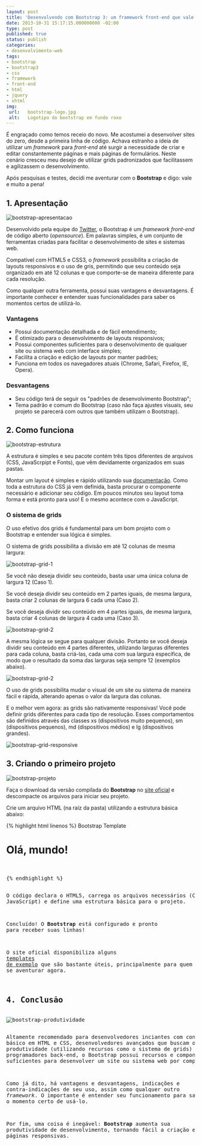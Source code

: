 ```yaml
---
layout: post
title: 'Desenvolvendo com Bootstrap 3: um framework front-end que vale a pena!'
date: 2013-10-31 15:17:15.000000000 -02:00
type: post
published: true
status: publish
categories:
- desenvolvimento-web
tags:
- bootstrap
- bootstrap3
- css
- framework
- front-end
- html
- jquery
- xhtml
img:
 url:	bootstrap-logo.jpg
 alt:	Logotipo do bootstrap em fundo roxo
---
```



É engraçado como temos receio do novo. Me acostumei a desenvolver sites do zero, desde a primeira linha de código. Achava estranho a ideia de utilizar um <em>framework</em> para <em>front-end</em> até surgir a necessidade de criar e editar constantemente páginas e mais páginas de formulários. Neste cenário cresceu meu desejo de utilizar grids padronizados que facilitassem e agilizassem o desenvolvimento.

Após pesquisas e testes, decidi me aventurar com o <strong>Bootstrap</strong> e digo: vale e muito a pena!

## 1. Apresentação

<img src="{{ site.baseurl }}/assets/imgs/bootstrap-apresentacao.jpg" alt="bootstrap-apresentacao" />

Desenvolvido pela equipe do <a title="Visitar site" href="http://twitter.com/" target="_blank">Twitter</a>, o Bootstrap é um <em>framework</em> <em>front-end</em> de código aberto (<em>opensource</em>). Em palavras simples, é um conjunto de ferramentas criadas para facilitar o desenvolvimento de sites e sistemas web.

Compatível com HTML5 e CSS3, o <em>framework</em> possibilita a criação de layouts responsivos e o uso de gris, permitindo que seu conteúdo seja organizado em até 12 colunas e que comporte-se de maneira diferente para cada resolução.

Como qualquer outra ferramenta, possui suas vantagens e desvantagens. É importante conhecer e entender suas funcionalidades para saber os momentos certos de utilizá-lo.
<h3>Vantagens</h3>
<ul>
	<li>Possui documentação detalhada e de fácil entendimento;</li>
	<li>É otimizado para o desenvolvimento de layouts responsivos;</li>
	<li>Possui componentes suficientes para o desenvolvimento de qualquer site ou sistema web com interface simples;</li>
	<li>Facilita a criação e edição de layouts por manter padrões;</li>
	<li>Funciona em todos os navegadores atuais (Chrome, Safari, Firefox, IE, Opera).</li>
</ul>
<h3>Desvantagens</h3>
<ul>
	<li>Seu código terá de seguir os "padrões de desenvolvimento Bootstrap";</li>
	<li>Tema padrão e comum do Bootstrap (caso não faça ajustes visuais, seu projeto se parecerá com outros que também utilizam o Bootstrap).</li>
</ul>

## 2. Como funciona

<img src="{{ site.baseurl }}/assets/imgs/bootstrap-estrutura.jpg" alt="bootstrap-estrutura" />

A estrutura é simples e seu pacote contém três tipos diferentes de arquivos (CSS, JavaScrpipt e Fonts), que vêm devidamente organizados em suas pastas.

Montar um layout é simples e rápido utilizando sua <a title="Acessar documentação" href="http://getbootstrap.com/getting-started/" target="_blank">documentação</a>. Como toda a estrutura do CSS já vem definida, basta procurar o componente necessário e adicionar seu código. Em poucos minutos seu layout toma forma e está pronto para uso! E o mesmo acontece com o JavaScript.
<h3>O sistema de grids</h3>

O uso efetivo dos grids é fundamental para um bom projeto com o Bootstrap e entender sua lógica é simples.

O sistema de grids possibilita a divisão em até 12 colunas de mesma largura:

<img src="{{ site.baseurl }}/assets/imgs/bootstrap-grid-1.jpg" alt="bootstrap-grid-1" />

Se você não deseja dividir seu conteúdo, basta usar uma única coluna de largura 12 (Caso 1).

Se você deseja dividir seu conteúdo em 2 partes iguais, de mesma largura, basta criar 2 colunas de largura 6 cada uma (Caso 2).

Se você deseja dividir seu conteúdo em 4 partes iguais, de mesma largura, basta criar 4 colunas de largura 4 cada uma (Caso 3).

<img class="alignnone wp-image-279 size-full" src="{{ site.baseurl }}/assets/imgs/bootstrap-grid-22.jpg" alt="bootstrap-grid-2" />

A mesma lógica se segue para qualquer divisão. Portanto se você deseja dividir seu conteúdo em 4 partes diferentes, utilizando larguras diferentes para cada coluna, basta criá-las, cada uma com sua largura específica, de modo que o resultado da soma das larguras seja sempre 12 (exemplos abaixo).

<img src="{{ site.baseurl }}/assets/imgs/bootstrap-grid-21.jpg" alt="bootstrap-grid-2" />

O uso de grids possibilita mudar o visual de um site ou sistema de maneira fácil e rápida, alterando apenas o valor da largura das colunas.

E o melhor vem agora: as grids são nativamente responsivas! Você pode definir grids diferentes para cada tipo de resolução. Esses comportamentos são definidos através das classes xs (dispositivos muito pequenos), sm (dispositivos pequenos), md (dispositivos médios) e lg (dispositivos grandes).

<img src="{{ site.baseurl }}/assets/imgs/bootstrap-grid-responsive.jpg" alt="bootstrap-grid-responsive" />

## 3. Criando o primeiro projeto

<img src="{{ site.baseurl }}/assets/imgs/bootstrap-projeto.jpg" alt="bootstrap-projeto" />

Faça o download da versão compilada do <strong>Bootstrap</strong> no <a title="Visitar site oficial" href="http://getbootstrap.com/" target="_blank">site oficial</a> e descompacte os arquivos para iniciar seu projeto.

Crie um arquivo HTML (na raíz da pasta) utilizando a estrutura básica abaixo:

{% highlight html linenos %}
<meta charset="utf-8" />
Bootstrap Template
<meta name="viewport" content="width=device-width, initial-scale=1.0" />
    <!-- Carregando o CSS do Bootstrap -->
        <link href="css/bootstrap.min.css" rel="stylesheet" media="screen" /></pre>
<h1>Olá, mundo!</h1>
<pre>
    <!-- jQuery (plugins em JavaScript) -->
<script type="text/javascript" src="https://code.jquery.com/jquery.js"></script><script type="text/javascript" src="js/bootstrap.min.js"></script>
{% endhighlight %}

O código declara o HTML5, carrega os arquivos necessários (CSS + JavaScript) e define uma estrutura básica para o projeto.

Concluído! O <strong>Bootstrap</strong> está configurado e pronto para receber suas linhas!

O site oficial disponibiliza alguns <a title="Visitar templates de exemplo" href="http://getbootstrap.com/getting-started/#examples" target="_blank">templates de exemplo</a> que são bastante úteis, principalmente para quem começa a se aventurar agora.

## 4. Conclusão

<img src="{{ site.baseurl }}/assets/imgs/bootstrap-produtividade.jpg" alt="bootstrap-produtividade" />

Altamente recomendado para desenvolvedores inciantes com conhecimento básico em HTML e CSS, desenvolvedores avançados que buscam o aumento da produtividade (utilizando recursos como o sistema de grids) e programadores back-end, o Bootstrap possui recursos e componentes suficientes para desenvolver um site ou sistema web por completo.

Como já dito, há vantagens e desvantagens, indicações e contra-indicações de seu uso, assim como qualquer outro <em>framework</em>. O importante é entender seu funcionamento para saber o momento certo de usá-lo.

Por fim, uma coisa é inegável: <strong>Bootstrap</strong> aumenta sua produtividade de desenvolvimento, tornando fácil a criação e edição de páginas responsivas.
